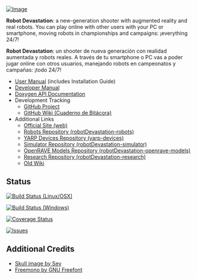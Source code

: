 [![Image](share/images/800px-Devastation-thin.png)](http://asrob-uc3m.github.io/workgroups/2017-05-28-robot-devastation.html) 

**Robot Devastation**: a new-generation shooter with augmented reality and real robots. You can play online with other users with your PC or smartphone, moving robots in championships and campaigns: ¡everything 24/7!

**Robot Devastation**: un shooter de nueva generación con realidad aumentada y robots reales. A través de tu smartphone o PC vas a poder jugar online con otros usuarios, manejando robots en campeonatos y campañas: ¡todo 24/7!

- [User Manual](https://www.gitbook.com/book/asrob-uc3m/robotdevastation-user-manual) (includes Installation Guide)
- [Developer Manual](https://www.gitbook.com/book/asrob-uc3m/robotdevastation-developer-manual)
- [Doxygen API Documentation](http://asrob.uc3m.es/rddoc/index.html)
- Development Tracking
   - [GitHub Project](https://github.com/orgs/asrob-uc3m/projects/1)
   - [GitHub Wiki (Cuaderno de Bitácora)](https://github.com/asrob-uc3m/robotDevastation/wiki/Cuaderno-de-Bitácora)
- Additional Links
   - [Official Site (web)](http://asrob-uc3m.github.io/workgroups/2017-05-28-robot-devastation.html)
   - [Robots Repository (robotDevastation-robots)](https://github.com/asrob-uc3m/robotDevastation-robots)
   - [YARP Devices Repository (yarp-devices)](https://github.com/asrob-uc3m/yarp-devices)
   - [Simulator Repository (robotDevastation-simulator)](https://github.com/asrob-uc3m/robotDevastation-simulator)
   - [OpenRAVE Models Repository (robotDevastation-openrave-models)](https://github.com/asrob-uc3m/robotDevastation-openrave-models)
   - [Research Repository (robotDevastation-research)](https://github.com/asrob-uc3m/robotDevastation-research)
   - [Old Wiki](http://asrob.uc3m.es/index.php/Robot_Devastation)

## Status

[![Build Status (Linux/OSX)](https://travis-ci.org/asrob-uc3m/robotDevastation.svg?branch=develop)](https://travis-ci.org/asrob-uc3m/robotDevastation)

[![Build Status (Windows)](https://ci.appveyor.com/api/projects/status/github/asrob-uc3m/robotdevastation?branch=develop&svg=true)](https://ci.appveyor.com/project/asrob-uc3m/robotdevastation)

[![Coverage Status](https://coveralls.io/repos/asrob-uc3m/robotDevastation/badge.svg)](https://coveralls.io/r/asrob-uc3m/robotDevastation)

[![Issues](https://img.shields.io/github/issues/asrob-uc3m/robotDevastation.svg?label=Issues)](https://github.com/asrob-uc3m/robotDevastation/issues)

## Additional Credits

* [Skull image by Sev](https://openclipart.org/detail/211414/skull-and-crossbones)
* [Freemono by GNU Freefont](http://www.fontspace.com/gnu-freefont/freemono)
